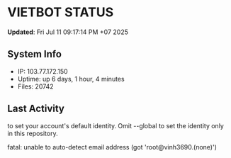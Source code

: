 # VIETBOT STATUS
**Updated**: Fri Jul 11 09:17:14 PM +07 2025

## System Info
- IP: 103.77.172.150
- Uptime: up 6 days, 1 hour, 4 minutes
- Files: 20742

## Last Activity

to set your account's default identity.
Omit --global to set the identity only in this repository.

fatal: unable to auto-detect email address (got 'root@vinh3690.(none)')
